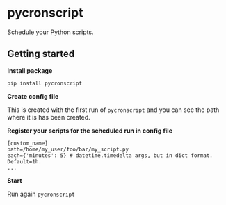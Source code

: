 # pycronscript
Schedule your Python scripts.

## Getting started
**Install package**

`pip install pycronscript`

**Create config file**

This is created with the first run of `pycronscript` and you can see the path where it is has been created.

**Register your scripts for the scheduled run in config file**
```
[custom_name]
path=/home/my_user/foo/bar/my_script.py
each={'minutes': 5} # datetime.timedelta args, but in dict format. Default=1h.
...
```
**Start**

Run again `pycronscript`
